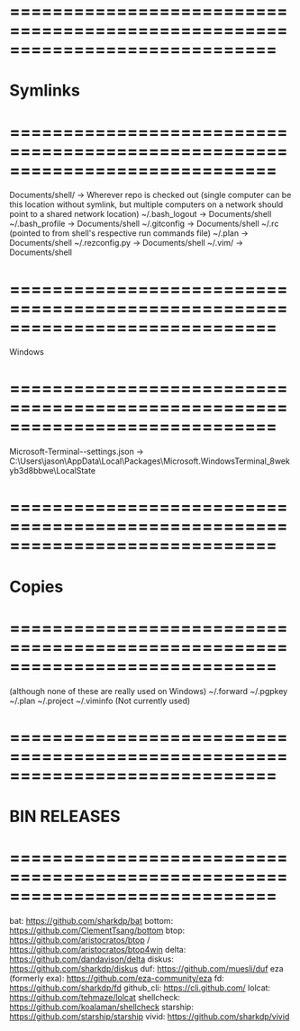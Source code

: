 # =============================================================================
# Symlinks
# =============================================================================
Documents/shell/ -> Wherever repo is checked out (single computer can be this location without symlink, but multiple computers on a network should point to a shared network location)
~/.bash_logout -> Documents/shell
~/.bash_profile -> Documents/shell
~/.gitconfig -> Documents/shell
~/.rc (pointed to from shell's respective run commands file)
~/.plan -> Documents/shell
~/.rezconfig.py -> Documents/shell
~/.vim/ -> Documents/shell

# =============================================================================
Windows
# =============================================================================
Microsoft-Terminal--settings.json -> C:\Users\jason\AppData\Local\Packages\Microsoft.WindowsTerminal_8wekyb3d8bbwe\LocalState


# =============================================================================
# Copies
# =============================================================================
(although none of these are really used on Windows)
~/.forward
~/.pgpkey
~/.plan
~/.project
~/.viminfo (Not currently used)


# =============================================================================
# BIN RELEASES
# =============================================================================
bat: https://github.com/sharkdp/bat
bottom: https://github.com/ClementTsang/bottom 
btop: https://github.com/aristocratos/btop / https://github.com/aristocratos/btop4win
delta: https://github.com/dandavison/delta
diskus: https://github.com/sharkdp/diskus
duf: https://github.com/muesli/duf
eza (formerly exa): https://github.com/eza-community/eza
fd: https://github.com/sharkdp/fd
github_cli: https://cli.github.com/
lolcat: https://github.com/tehmaze/lolcat
shellcheck: https://github.com/koalaman/shellcheck
starship: https://github.com/starship/starship
vivid: https://github.com/sharkdp/vivid
